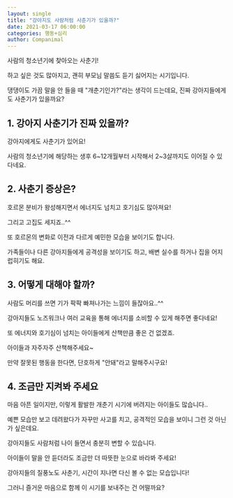 ```yaml
---
layout: single
title: "강아지도 사람처럼 사춘기가 있을까?"
date: 2021-03-17 06:00:00
categories: 행동+심리
author: Companimal
---
```


사람의 청소년기에 찾아오는 사춘기!

하고 싶은 것도 많아지고, 괜히 부모님 말씀도 듣기 싫어지는 시기입니다.

댕댕이도 가끔 말을 안 들을 때 "개춘기인가?"라는 생각이 드는데요, 진짜 강아지들에게도 사춘기가 있을까요?

## 1. 강아지 사춘기가 진짜 있을까?

강아지에게도 사춘기가 있어요!

사람의 청소년기에 해당하는 생후 6~12개월부터 시작해서 2~3살까지도 이어질 수 있다네요.

## 2. 사춘기 증상은?

호르몬 분비가 왕성해지면서 에너지도 넘치고 호기심도 많아져요!

그리고 고집도 세지죠..^^

또 호르몬의 변화로 이전과 다르게 예민한 모습을 보이기도 합니다.

가족들이나 다른 강아지들에게 공격성을 보이기도 하고, 배변 실수를 하거나 집을 어지럽히기도 해요.

## 3. 어떻게 대해야 할까?

사람도 머리를 쓰면 기가 팍팍 빠져나가는 느낌이 들잖아요..^^

강아지들도 노즈워크나 여러 교육을 통해 에너지를 소비할 수 있게 해주면 좋다네요!

또 에너지와 호기심이 넘치는 아이들에게 산책만큼 좋은 건 없겠죠.

아이들과 자주자주 산책해주세요~

만약 잘못된 행동을 한다면, 단호하게 "안돼"라고 말해주시구요!

## 4. 조금만 지켜봐 주세요

마음 아픈 일이지만, 이렇게 활발한 개춘기 시기에 버려지는 아이들도 많습니다..

예쁜 모습만 보고 데려왔다가 자꾸만 사고를 치고, 공격적인 모습을 보이니 그런 것 아닌가 싶은데요.

강아지들도 사람처럼 나이 들면서 충분히 변할 수 있습니다.

아이들이 말을 안 듣더라도 조금만 더 따뜻한 눈으로 바라봐 주세요!

강아지들의 질풍노도 사춘기, 시간이 지나면 다신 볼 수 없는 모습입니다!

그러니 즐거운 마음으로 함께 이 시기를 보내주는 건 어떨까요?
